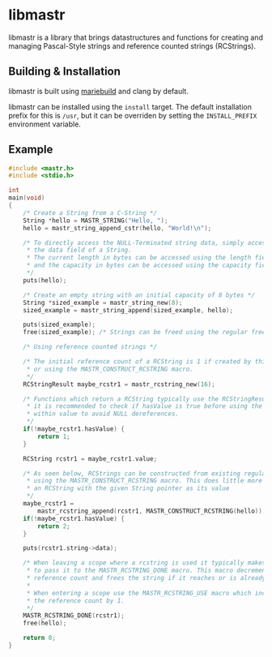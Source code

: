 # libmastr

libmastr is a library that brings datastructures and functions for creating and managing
Pascal-Style strings and reference counted strings (RCStrings).

## Building & Installation

libmastr is built using [mariebuild](https://github.com/MarieEckert/mariebuild) and clang by default.

libmastr can be installed using the `install` target. The default installation prefix for this is `/usr`,
but it can be overriden by setting the `INSTALL_PREFIX` environment variable.

## Example
```c
#include <mastr.h>
#include <stdio.h>

int
main(void)
{
	/* Create a String from a C-String */
	String *hello = MASTR_STRING("Hello, ");
	hello = mastr_string_append_cstr(hello, "World!\n");

	/* To directly access the NULL-Terminated string data, simply access
	 * the data field of a String.
	 * The current length in bytes can be accessed using the length field
	 * and the capacity in bytes can be accessed using the capacity field.
	 */
	puts(hello);

	/* Create an empty string with an initial capacity of 8 bytes */
	String *sized_example = mastr_string_new(8);
	sized_example = mastr_string_append(sized_example, hello);

	puts(sized_example);
	free(sized_example); /* Strings can be freed using the regular free() function */

	/* Using reference counted strings */

	/* The initial reference count of a RCString is 1 if created by this function
	 * or using the MASTR_CONSTRUCT_RCSTRING macro.
	 */
	RCStringResult maybe_rcstr1 = mastr_rcstring_new(16);

	/* Functions which return a RCString typically use the RCStringResult container,
	 * it is recommended to check if hasValue is true before using the RCString contained
	 * within value to avoid NULL dereferences.
	 */
	if(!maybe_rcstr1.hasValue) {
		return 1;
	}

	RCString rcstr1 = maybe_rcstr1.value;

	/* As seen below, RCStrings can be constructed from existing regular strings
	 * using the MASTR_CONSTRUCT_RCSTRING macro. This does little more than create
	 * an RCString with the given String pointer as its value
	 */
	maybe_rcstr1 =
		mastr_rcstring_append(rcstr1, MASTR_CONSTRUCT_RCSTRING(hello));
	if(!maybe_rcstr1.hasValue) {
		return 2;
	}

	puts(rcstr1.string->data);

	/* When leaving a scope where a rcstring is used it typically makes sense
	 * to pass it to the MASTR_RCSTRING_DONE macro. This macro decrements the
	 * reference count and frees the string if it reaches or is already 0.
	 *
	 * When entering a scope use the MASTR_RCSTRING_USE macro which increments
	 * the reference count by 1.
	 */
	MASTR_RCSTRING_DONE(rcstr1);
	free(hello);

	return 0;
}
````
